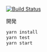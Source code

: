 [![Build Status](https://travis-ci.org/otiai10/demado.svg?branch=master)](https://travis-ci.org/otiai10/demado)

開発

```sh
yarn install
yarn test
yarn start
```
